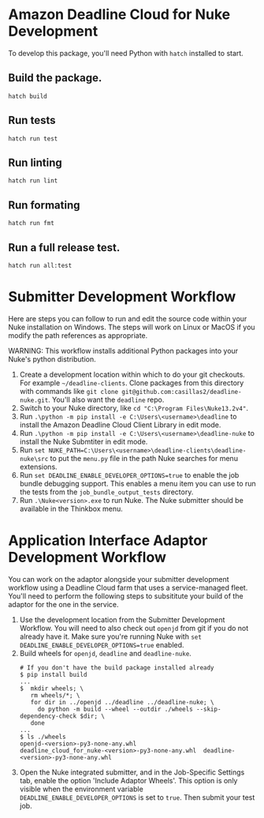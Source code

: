 # Amazon Deadline Cloud for Nuke Development

To develop this package, you'll need Python with `hatch` installed to start.

## Build the package.
```
hatch build
```

## Run tests
```
hatch run test
```

## Run linting
```
hatch run lint
```

## Run formating
```
hatch run fmt
```

## Run a full release test.
```
hatch run all:test
```

# Submitter Development Workflow

Here are steps you can follow to run and edit the source code within your Nuke installation on Windows. The steps
will work on Linux or MacOS if you modify the path references as appropriate.

WARNING: This workflow installs additional Python packages into your Nuke's python distribution.

1. Create a development location within which to do your git checkouts. For example `~/deadline-clients`.
   Clone packages from this directory with commands like
   `git clone git@github.com:casillas2/deadline-nuke.git`. You'll also want the `deadline` repo.
2. Switch to your Nuke directory, like `cd "C:\Program Files\Nuke13.2v4"`.
3. Run `.\python -m pip install -e C:\Users\<username>\deadline` to install the Amazon Deadline Cloud Client
   Library in edit mode.
4. Run `.\python -m pip install -e C:\Users\<username>\deadline-nuke` to install the Nuke Submtiter
   in edit mode.
6. Run `set NUKE_PATH=C:\Users\<username>\deadline-clients\deadline-nuke\src` to put the `menu.py`
   file in the path Nuke searches for menu extensions.
7. Run `set DEADLINE_ENABLE_DEVELOPER_OPTIONS=true` to enable the job bundle debugging support.
   This enables a menu item you can use to run the tests from the `job_bundle_output_tests` directory.
8. Run `.\Nuke<version>.exe` to run Nuke. The Nuke submitter should be available in the Thinkbox menu.

# Application Interface Adaptor Development Workflow

You can work on the adaptor alongside your submitter development workflow using a Deadline Cloud
farm that uses a service-managed fleet. You'll need to perform the following steps to subsititute
your build of the adaptor for the one in the service.

1. Use the development location from the Submitter Development Workflow.
   You will need to also check out `openjd` from git if you do
   not already have it. Make sure you're running Nuke with `set DEADLINE_ENABLE_DEVELOPER_OPTIONS=true`
   enabled.
2. Build wheels for `openjd`, `deadline` and `deadline-nuke`.
   ```
   # If you don't have the build package installed already
   $ pip install build
   ...
   $  mkdir wheels; \
      rm wheels/*; \
      for dir in ../openjd ../deadline ../deadline-nuke; \
        do python -m build --wheel --outdir ./wheels --skip-dependency-check $dir; \
      done
   ...
   $ ls ./wheels
   openjd-<version>-py3-none-any.whl
   deadline_cloud_for_nuke-<version>-py3-none-any.whl  deadline-<version>-py3-none-any.whl
   ```
3. Open the Nuke integrated submitter, and in the Job-Specific Settings tab, enable the option 'Include Adaptor Wheels'. This
   option is only visible when the environment variable `DEADLINE_ENABLE_DEVELOPER_OPTIONS` is set to `true`.
   Then submit your test job.

